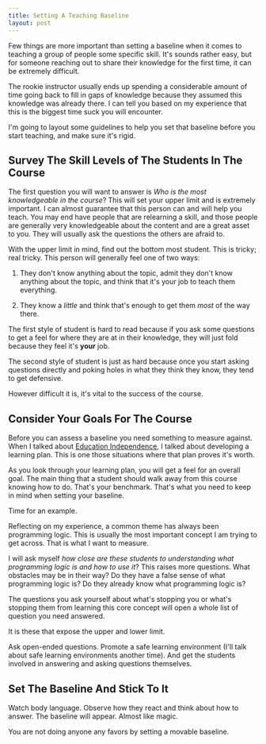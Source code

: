 ```yaml
---
title: Setting A Teaching Baseline
layout: post
---
```


Few things are more important than setting a baseline when it comes to teaching a group of people some specific skill. It's sounds rather easy, but for someone reaching out to share their knowledge for the first time, it can be extremely difficult.

The rookie instructor usually ends up spending a considerable amount of time going back to fill in gaps of knowledge because they assumed this knowledge was already there. I can tell you based on my experience that this is the biggest time suck you will encounter.

I'm going to layout some guidelines to help you set that baseline before you start teaching, and make sure it's rigid.

## Survey The Skill Levels of The Students In The Course

The first question you will want to answer is *Who is the most knowledgeable in the course*? This will set your upper limit and is extremely important. I can almost guarantee that this person can and will help you teach. You may end have people that are relearning a skill, and those people are generally very knowledgeable about the content and are a great asset to you. They will usually ask the questions the others are afraid to.

With the upper limit in mind, find out the bottom most student. This is tricky; real tricky. This person will generally feel one of two ways:

1) They don't know anything about the topic, admit they don't know anything about the topic, and think that it's your job to teach them everything.

2) They know a *little* and think that's enough to get them *most* of the way there.

The first style of student is hard to read because if you ask some questions to get a feel for where they are at in their knowledge, they will just fold because they feel it's **your** job.

The second style of student is just as hard because once you start asking questions directly and poking holes in what they think they know, they tend to get defensive. 

However difficult it is, it's vital to the success of the course.


## Consider Your Goals For The Course

Before you can assess a baseline you need something to measure against. When I talked about [Education Independence](http://blog.velocityapp.net/2013/10/29/education-independence.html), I talked about developing a learning plan. This is one those situations where that plan proves it's worth.

As you look through your learning plan, you will get a feel for an overall goal. The main thing that a student should walk away from this course knowing how to do. That's your benchmark. That's what you need to keep in mind when setting your baseline.

Time for an example.

Reflecting on my experience, a common theme has always been programming logic. This is usually the most important concept I am trying to get across. That is what I want to measure.

I will ask myself *how close are these students to understanding what programming logic is and how to use it*? This raises more questions. What obstacles may be in their way? Do they have a false sense of what programming logic is? Do they already know what programming logic is?

The questions you ask yourself about what's stopping you or what's stopping them from learning this core concept will open a whole list of question you need answered.

It is these that expose the upper and lower limit.

Ask open-ended questions. Promote a safe learning environment (I'll talk about safe learning environments another time). And get the students involved in answering and asking questions themselves.


## Set The Baseline And Stick To It

Watch body language. Observe how they react and think about how to answer. The baseline will appear. Almost like magic.

You are not doing anyone any favors by setting a movable baseline.




